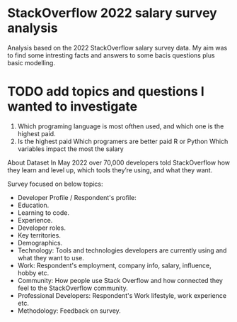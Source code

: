 # StackOverflow 2022 salary survey analysis

Analysis based on the 2022 StackOverflow salary survey data. My aim was to find some intresting facts and answers to some bacis questions plus basic modelling.

# TODO add topics and questions I wanted to investigate

1. Which programing language is most ofthen used, and which one is the highest paid.
2. Is the highest paid
Which programers are better paid R or Python
Which variables impact the most the salary


About Dataset
In May 2022 over 70,000 developers told StackOverflow how they learn and level up, which tools they’re using, and what they want.

Survey focused on below topics:
* Developer Profile / Respondent's profile:
* Education.
* Learning to code.
* Experience.
* Developer roles.
* Key territories.
* Demographics.
* Technology: Tools and technologies developers are currently using and what they want to use.
* Work: Respondent's employment, company info, salary, influence, hobby etc.
* Community: How people use Stack Overflow and how connected they feel to the StackOverflow community.
* Professional Developers: Respondent's Work lifestyle, work experience etc.
* Methodology: Feedback on survey.
